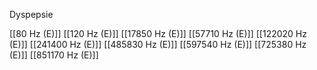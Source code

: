 Dyspepsie

[[80 Hz (E)]]
[[120 Hz (E)]]
[[17850 Hz (E)]]
[[57710 Hz (E)]]
[[122020 Hz (E)]]
[[241400 Hz (E)]]
[[485830 Hz (E)]]
[[597540 Hz (E)]]
[[725380 Hz (E)]]
[[851170 Hz (E)]]